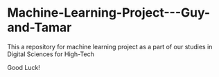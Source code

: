# Machine-Learning-Project---Guy-and-Tamar
This a repository for machine learning project as a part of our studies in Digital Sciences for High-Tech

Good Luck!
